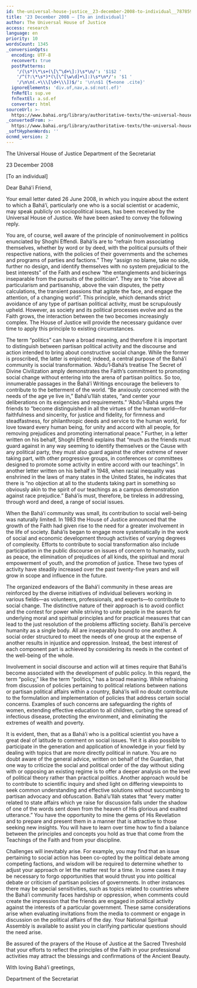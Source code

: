 ```yaml
---
id: the-universal-house-justice__23-december-2008-to-individual__787859342__en
title: '23 December 2008 – [To an individual]'
author: The Universal House of Justice
access: research
language: en
priority: 10
wordsCount: 1345
_conversionOpts:
  encoding: UTF-8
  reconvert: true
  postPatterns:
    '/(\s*)\*\s+(\[\^\d+\]:)\s*\n/': '$1$2 '
    '/^(?:\*\s*)*(\[\^[\w\d]+\]:)\s*\n*/': '$1 '
    '/\n\n(.+\\\[\d+\\\])$/': '\n\n$1 {¶=none .cite}'
  ignoreElements: 'div.of,nav,a.sd:not(.ef)'
  fnRefEl: sup.ve
  fnTextEl: a.sd.ef
  converter: html
sourceUrl: >-
  https://www.bahai.org/library/authoritative-texts/the-universal-house-of-justice/messages/20081223_001/20081223_001.xhtml
_convertedFrom: >-
  https://www.bahai.org/library/authoritative-texts/the-universal-house-of-justice/messages/20081223_001/20081223_001.xhtml
_softHyphenWords: ''
ocnmd_version: 2
---
```

The Universal House of Justice
Department of the Secretariat

23 December 2008

\[To an individual\]

Dear Bahá’í Friend,

Your email letter dated 26 June 2008, in which you inquire about the extent to which a Bahá’í, particularly one who is a social scientist or academic, may speak publicly on sociopolitical issues, has been received by the Universal House of Justice. We have been asked to convey the following reply.

You are, of course, well aware of the principle of noninvolvement in politics enunciated by Shoghi Effendi. Bahá’ís are to “refrain from associating themselves, whether by word or by deed, with the political pursuits of their respective nations, with the policies of their governments and the schemes and programs of parties and factions.” They “assign no blame, take no side, further no design, and identify themselves with no system prejudicial to the best interests” of the Faith and eschew “the entanglements and bickerings inseparable from the pursuits of the politician”. They are to “rise above all particularism and partisanship, above the vain disputes, the petty calculations, the transient passions that agitate the face, and engage the attention, of a changing world”. This principle, which demands strict avoidance of any type of partisan political activity, must be scrupulously upheld. However, as society and its political processes evolve and as the Faith grows, the interaction between the two becomes increasingly complex. The House of Justice will provide the necessary guidance over time to apply this principle to existing circumstances.

The term “politics” can have a broad meaning, and therefore it is important to distinguish between partisan political activity and the discourse and action intended to bring about constructive social change. While the former is proscribed, the latter is enjoined; indeed, a central purpose of the Bahá’í community is social transformation. ‘Abdu’l‑Bahá’s treatise The Secret of Divine Civilization amply demonstrates the Faith’s commitment to promoting social change without entering into the arena of partisan politics. So too, innumerable passages in the Bahá’í Writings encourage the believers to contribute to the betterment of the world. “Be anxiously concerned with the needs of the age ye live in,” Bahá’u’lláh states, “and center your deliberations on its exigencies and requirements.” ‘Abdu’l‑Bahá urges the friends to “become distinguished in all the virtues of the human world—for faithfulness and sincerity, for justice and fidelity, for firmness and steadfastness, for philanthropic deeds and service to the human world, for love toward every human being, for unity and accord with all people, for removing prejudices and promoting international peace.” Further, in a letter written on his behalf, Shoghi Effendi explains that “much as the friends must guard against in any way seeming to identify themselves or the Cause with any political party, they must also guard against the other extreme of never taking part, with other progressive groups, in conferences or committees designed to promote some activity in entire accord with our teachings”. In another letter written on his behalf in 1948, when racial inequality was enshrined in the laws of many states in the United States, he indicates that there is “no objection at all to the students taking part in something so obviously akin to the spirit of our teachings as a campus demonstration against race prejudice.” Bahá’ís must, therefore, be tireless in addressing, through word and deed, a range of social issues.

When the Bahá’í community was small, its contribution to social well-being was naturally limited. In 1983 the House of Justice announced that the growth of the Faith had given rise to the need for a greater involvement in the life of society. Bahá’ís began to engage more systematically in the work of social and economic development through activities of varying degrees of complexity. Efforts to contribute to social transformation also include participation in the public discourse on issues of concern to humanity, such as peace, the elimination of prejudices of all kinds, the spiritual and moral empowerment of youth, and the promotion of justice. These two types of activity have steadily increased over the past twenty-five years and will grow in scope and influence in the future.

The organized endeavors of the Bahá’í community in these areas are reinforced by the diverse initiatives of individual believers working in various fields—as volunteers, professionals, and experts—to contribute to social change. The distinctive nature of their approach is to avoid conflict and the contest for power while striving to unite people in the search for underlying moral and spiritual principles and for practical measures that can lead to the just resolution of the problems afflicting society. Bahá’ís perceive humanity as a single body. All are inseparably bound to one another. A social order structured to meet the needs of one group at the expense of another results in injustice and oppression. Instead, the best interest of each component part is achieved by considering its needs in the context of the well-being of the whole.

Involvement in social discourse and action will at times require that Bahá’ís become associated with the development of public policy. In this regard, the term “policy,” like the term “politics,” has a broad meaning. While refraining from discussion of policies pertaining to political relations between nations or partisan political affairs within a country, Bahá’ís will no doubt contribute to the formulation and implementation of policies that address certain social concerns. Examples of such concerns are safeguarding the rights of women, extending effective education to all children, curbing the spread of infectious disease, protecting the environment, and eliminating the extremes of wealth and poverty.

It is evident, then, that as a Bahá’í who is a political scientist you have a great deal of latitude to comment on social issues. Yet it is also possible to participate in the generation and application of knowledge in your field by dealing with topics that are more directly political in nature. You are no doubt aware of the general advice, written on behalf of the Guardian, that one way to criticize the social and political order of the day without siding with or opposing an existing regime is to offer a deeper analysis on the level of political theory rather than practical politics. Another approach would be to contribute to scientific inquiry and shed light on differing viewpoints to seek common understanding and effective solutions without succumbing to partisan advocacy and obfuscation. Bahá’u’lláh states that “every matter related to state affairs which ye raise for discussion falls under the shadow of one of the words sent down from the heaven of His glorious and exalted utterance.” You have the opportunity to mine the gems of His Revelation and to prepare and present them in a manner that is attractive to those seeking new insights. You will have to learn over time how to find a balance between the principles and concepts you hold as true that come from the Teachings of the Faith and from your discipline.

Challenges will inevitably arise. For example, you may find that an issue pertaining to social action has been co-opted by the political debate among competing factions, and wisdom will be required to determine whether to adjust your approach or let the matter rest for a time. In some cases it may be necessary to forgo opportunities that would thrust you into political debate or criticism of partisan policies of governments. In other instances there may be special sensitivities, such as topics related to countries where the Bahá’í community faces hardship or oppression, when comments could create the impression that the friends are engaged in political activity against the interests of a particular government. These same considerations arise when evaluating invitations from the media to comment or engage in discussion on the political affairs of the day. Your National Spiritual Assembly is available to assist you in clarifying particular questions should the need arise.

Be assured of the prayers of the House of Justice at the Sacred Threshold that your efforts to reflect the principles of the Faith in your professional activities may attract the blessings and confirmations of the Ancient Beauty.

With loving Bahá’í greetings,

Department of the Secretariat
